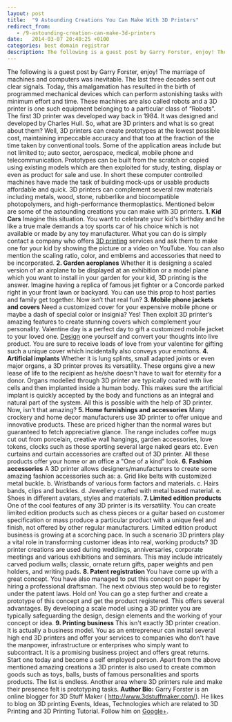 ```yaml
---
layout: post
title:  "9 Astounding Creations You Can Make With 3D Printers"
redirect_from:
   - /9-astounding-creation-can-make-3d-printers
date:   2014-03-07 20:40:25 +0100
categories: best domain registrar
description: The following is a guest post by Garry Forster, enjoy! The marriage of machines and computers was inevitable. The last three decades sent out clear signals. Today, this amalgamation has resulted in
---
```


The following is a guest post by Garry Forster, enjoy! The marriage of machines and computers was inevitable. The last three decades sent out clear signals. Today, this amalgamation has resulted in the birth of programmed mechanical devices which can perform astonishing tasks with minimum effort and time. These machines are also called robots and a 3D printer is one such equipment belonging to a particular class of “Robots”. The first 3D printer was developed way back in 1984. It was designed and developed by Charles Hull. So, what are 3D printers and what is so great about them? Well, 3D printers can create prototypes at the lowest possible cost, maintaining impeccable accuracy and that too at the fraction of the time taken by conventional tools. Some of the application areas include but not limited to; auto sector, aerospace, medical, mobile phone and telecommunication. Prototypes can be built from the scratch or copied using existing models which are then exploited for study, testing, display or even as product for sale and use. In short these computer controlled machines have made the task of building mock-ups or usable products affordable and quick. 3D printers can complement several raw materials including metals, wood, stone, rubberlike and biocompatible photopolymers, and high-performance thermoplastics. Mentioned below are some of the astounding creations you can make with 3D printers. **1. Kid Cars** Imagine this situation. You want to celebrate your kid's birthday and he like a true male demands a toy sports car of his choice which is not available or made by any toy manufacturer. What you can do is simply contact a company who offers [3D printing](http://www.3ders.org/3d-printing-basics.html) services and ask them to make one for your kid by showing the picture or a video on YouTube. You can also mention the scaling ratio, color, and emblems and accessories that need to be incorporated. **2. Garden aeroplanes** Whether it is designing a scaled version of an airplane to be displayed at an exhibition or a model plane which you want to install in your garden for your kid, 3D printing is the answer. Imagine having a replica of famous jet fighter or a Concorde parked right in your front lawn or backyard. You can use this prop to host parties and family get together. Now isn’t that real fun? **3. Mobile phone jackets and covers** Need a customized cover for your expensive mobile phone or maybe a dash of special color or insignia? Yes! Then exploit 3D printer’s amazing features to create stunning covers which complement your personality. Valentine day is a perfect day to gift a customized mobile jacket to your loved one. [Design](http://wiki.ultimaker.com/3D_design_tips) one yourself and convert your thoughts into live product. You are sure to receive loads of love from your valentine for gifting such a unique cover which incidentally also conveys your emotions. **4. Artificial implants** Whether it is lung splints, small adapted joints or even major organs, a 3D printer proves its versatility. These organs give a new lease of life to the recipient as he/she doesn't have to wait for eternity for a donor. Organs modelled through 3D printer are typically coated with live cells and then implanted inside a human body. This makes sure the artificial implant is quickly accepted by the body and functions as an integral and natural part of the system. All this is possible with the help of 3D printer. Now, isn’t that amazing? **5. Home furnishings and accessories** Many crockery and home decor manufacturers use 3D printer to offer unique and innovative products. These are priced higher than the normal wares but guaranteed to fetch appreciative glance. The range includes coffee mugs cut out from porcelain, creative wall hangings, garden accessories, love tokens, clocks such as those sporting several large naked gears etc. Even curtains and curtain accessories are crafted out of 3D printer. All these products offer your home or an office a "One of a kind" look. **6. Fashion accessories** A 3D printer allows designers/manufacturers to create some amazing fashion accessories such as: a. Grid like belts with customized metal buckle. b. Wristbands of various form factors and materials. c. Hairs bands, clips and buckles. d. Jewellery crafted with metal based material. e. Shoes in different avatars, styles and materials. **7. Limited edition products** One of the cool features of any 3D printer is its versatility. You can create limited edition products such as chess pieces or a guitar based on customer specification or mass produce a particular product with a unique feel and finish, not offered by other regular manufacturers. Limited edition product business is growing at a scorching pace. In such a scenario 3D printers play a vital role in transforming customer ideas into real, working products? 3D printer creations are used during weddings, anniversaries, corporate meetings and various exhibitions and seminars. This may include intricately carved podium walls; classic, ornate return gifts, paper weights and pen holders, and writing pads. **8. Patent registration** You have come up with a great concept. You have also managed to put this concept on paper by hiring a professional draftsman. The next obvious step would be to register under the patent laws. Hold on! You can go a step further and create a prototype of this concept and get the product registered. This offers several advantages. By developing a scale model using a 3D printer you are typically safeguarding the design, design elements and the working of your concept or idea. **9. Printing business** This isn't exactly 3D printer creation. It is actually a business model. You as an entrepreneur can install several high end 3D printers and offer your services to companies who don't have the manpower, infrastructure or enterprises who simply want to subcontract. It is a promising business project and offers great returns. Start one today and become a self employed person. Apart from the above mentioned amazing creations a 3D printer is also used to create common goods such as toys, balls, busts of famous personalities and sports products. The list is endless. Another area where 3D printers rule and make their presence felt is prototyping tasks. **Author Bio:** Garry Forster is an online blogger for 3D Stuff Maker ( <http://www.3dstuffmaker.com/>). He likes to blog on 3D printing Events, Ideas, Technologies which are related to 3D Printing and 3D Printing Tutorial. Follow him on [Google+](https://plus.google.com/u/0/111583212073760342738/posts).